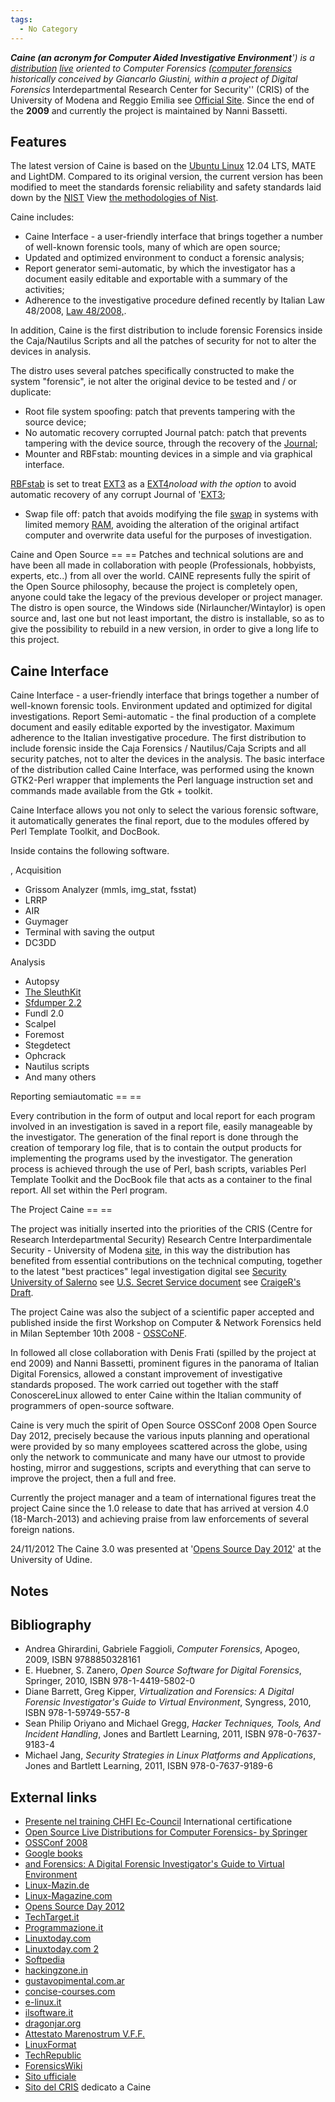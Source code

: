 ```yaml
---
tags:
  - No Category
---
```

***Caine (an acronym for Computer Aided Investigative Environment**') is
a [distribution](distribution_linux.md)
[live](live_cd.md) oriented to Computer Forensics ([computer
forensics](computer_forensics.md) historically conceived by
Giancarlo Giustini, within a project of Digital Forensics*
Interdepartmental Research Center for Security'' (CRIS) of the
University of Modena and Reggio Emilia see [Official
Site](http://www.caine-live.net/page4/history.html). Since the end of
the **2009** and currently the project is maintained by Nanni Bassetti.

## Features

The latest version of Caine is based on the [Ubuntu
Linux](ubuntu_linux.md) 12.04 LTS, MATE and LightDM. Compared to
its original version, the current version has been modified to meet the
standards forensic reliability and safety standards laid down by the
[NIST](nist.md) View [the methodologies of
Nist](Http://www.cftt.nist.gov/Methodology_Overview.htm).

Caine includes:

- Caine Interface - a user-friendly interface that brings together a
  number of well-known forensic tools, many of which are open source;
- Updated and optimized environment to conduct a forensic analysis;
- Report generator semi-automatic, by which the investigator has a
  document easily editable and exportable with a summary of the
  activities;
- Adherence to the investigative procedure defined recently by Italian
  Law 48/2008, [Law
  48/2008,](Http://www.parlamento.it/parlam/leggi/08048l.htm).

In addition, Caine is the first distribution to include forensic
Forensics inside the Caja/Nautilus Scripts and all the patches of
security for not to alter the devices in analysis.

The distro uses several patches specifically constructed to make the
system "forensic", ie not alter the original device to be tested and /
or duplicate:

- Root file system spoofing: patch that prevents tampering with the
  source device;
- No automatic recovery corrupted Journal patch: patch that prevents
  tampering with the device source, through the recovery of the
  [Journal](journal.md);
- Mounter and RBFstab: mounting devices in a simple and via graphical
  interface.

[RBFstab](rbfstab.md) is set to treat [EXT3](ext3.md) as
a [EXT4](ext4.md)*noload with the option* to avoid automatic
recovery of any corrupt Journal of '[EXT3](ext3.md);

- Swap file off: patch that avoids modifying the file
  [swap](swap.md) in systems with limited memory
  [RAM](ram.md), avoiding the alteration of the original
  artifact computer and overwrite data useful for the purposes of
  investigation.

Caine and Open Source == == Patches and technical solutions are and have
been all made in collaboration with people (Professionals, hobbyists,
experts, etc..) from all over the world.
CAINE represents fully the spirit of the Open Source philosophy, because
the project is completely open, anyone could take the legacy of the
previous developer or project manager.
The distro is open source, the Windows side (Nirlauncher/Wintaylor) is
open source and, last one but not least important, the distro is
installable, so as to give the possibility to rebuild in a new version,
in order to give a long life to this project.

## Caine Interface

Caine Interface - a user-friendly interface that brings together a
number of well-known forensic tools.
Environment updated and optimized for digital investigations.
Report Semi-automatic - the final production of a complete document and
easily editable exported by the investigator. Maximum adherence to the
Italian investigative procedure.
The first distribution to include forensic inside the Caja Forensics /
Nautilus/Caja Scripts and all security patches, not to alter the devices
in the analysis.
The basic interface of the distribution called Caine Interface, was
performed using the known GTK2-Perl wrapper that implements the Perl
language instruction set and commands made available from the Gtk +
toolkit.

Caine Interface allows you not only to select the various forensic
software, it automatically generates the final report, due to the
modules offered by Perl Template Toolkit, and DocBook.

Inside contains the following software.

, Acquisition

- Grissom Analyzer (mmls, img_stat, fsstat)
- LRRP
- AIR
- Guymager
- Terminal with saving the output
- DC3DD

Analysis

- Autopsy
- [The SleuthKit](the_sleuthkit.md)
- [Sfdumper 2.2](selective_file_dumper.md)
- Fundl 2.0
- Scalpel
- Foremost
- Stegdetect
- Ophcrack
- Nautilus scripts
- And many others

Reporting semiautomatic == ==

Every contribution in the form of output and local report for each
program involved in an investigation is saved in a report file, easily
manageable by the investigator. The generation of the final report is
done through the creation of temporary log file, that is to contain the
output products for implementing the programs used by the
investigator.
The generation process is achieved through the use of Perl, bash
scripts, variables Perl Template Toolkit and the DocBook file that acts
as a container to the final report.
All set within the Perl program.

The Project Caine == ==

The project was initially inserted into the priorities of the CRIS
(Centre for Research Interdepartmental Security) Research Centre
Interpardimentale Security - University of Modena
[site](http://cris.unimore.it/cris/node/54), in this way the
distribution has benefited from essential contributions on the technical
computing, together to the latest "best practices" legal investigation
digital see [Security University of
Salerno](http://www.dia.unisa.it/~ads/ads/Sicurezza_files/Tesina%20Live%20Forensics.pdf)
see [U.S. Secret Service
document](http://www.forwardedge2.com/pdf/bestpractices.pdf) see
[CraigeR's
Draft](http://ncfs.org/craiger.forensics.methods.procedures.final.pdf).

The project Caine was also the subject of a scientific paper accepted
and published inside the first Workshop on Computer & Network Forensics
held in Milan September 10th 2008 -
[OSSCoNF](http://conferenze.dei.polimi.it/ossconf/schedule.php).

In followed all close collaboration with Denis Frati (spilled by the
project at end 2009) and Nanni Bassetti, prominent figures in the
panorama of Italian Digital Forensics, allowed a constant improvement of
investigative standards proposed. The work carried out together with the
staff ConoscereLinux allowed to enter Caine within the Italian community
of programmers of open-source software.

Caine is very much the spirit of Open Source OSSConf 2008 Open Source
Day 2012, precisely because the various inputs planning and operational
were provided by so many employees scattered across the globe, using
only the network to communicate and many have our utmost to provide
hosting, mirror and suggestions, scripts and everything that can serve
to improve the project, then a full and free.

Currently the project manager and a team of international figures treat
the project Caine since the 1.0 release to date that has arrived at
version 4.0 (18-March-2013) and achieving praise from law enforcements
of several foreign nations.

24/11/2012 The Caine 3.0 was presented at '[Opens Source Day
2012](http://www.opensourceday.org/2012/?mid=20)' at the University of
Udine.

## Notes

<references />

## Bibliography

- Andrea Ghirardini, Gabriele Faggioli, *Computer Forensics*, Apogeo,
  2009, ISBN 9788850328161
- E. Huebner, S. Zanero, *Open Source Software for Digital Forensics*,
  Springer, 2010, ISBN 978-1-4419-5802-0
- Diane Barrett, Greg Kipper, *Virtualization and Forensics: A Digital
  Forensic Investigator's Guide to Virtual Environment*, Syngress, 2010,
  ISBN 978-1-59749-557-8
- Sean Philip Oriyano and Michael Gregg, *Hacker Techniques, Tools, And
  Incident Handling*, Jones and Bartlett Learning, 2011, ISBN
  978-0-7637-9183-4
- Michael Jang, *Security Strategies in Linux Platforms and
  Applications*, Jones and Bartlett Learning, 2011, ISBN
  978-0-7637-9189-6

## External links

- [Presente nel training CHFI
  Ec-Council](http://www.careeracademy.com/browseproducts/CHFI-Training-CBT-Boot-Camp--EC-Council-Computer-Hacking-Forensic-Investigator.HTML)
  International certificatione
- [Open Source Live Distributions for Computer Forensics- by
  Springer](http://link.springer.com/chapter/10.1007/978-1-4419-5803-7_5)
- [OSSConf 2008](http://conferenze.dei.polimi.it/ossconf/schedule.php)
- [Google
  books](http://books.google.it/books?id=jQVgWaF3pJwC&pg=PT304&lpg=PT304&dq=Andrea+Ghirardini;+Gabriele+Faggioli,+Computer+Forensics+caine&source=bl&ots=mf8-Def6uF&sig=88ydFgTv05M2Q45B4FSvwqhBXKk&hl=it&sa=X&ei=W2voUOD3Lcrk4QSVlIDoDQ&ved=0CEMQ6AEwAQ)
- [and Forensics: A Digital Forensic Investigator's Guide to Virtual
  Environment](http://www.amazon.com/Virtualization-Forensics-Forensic-Investigators-Environments/dp/1597495573Virtualization)
- [Linux-Mazin.de](http://www.linux-magazin.de/Ausgaben/2010/12/Italienische-Aufklaerung)
- [Linux-Magazine.com](http://www.linux-magazine.com/Issues/2011/122/Caine)
- [Opens Source Day 2012](http://www.opensourceday.org/2012/?mid=20)
- [TechTarget.it](http://searchsecurity.techtarget.it/articoli/0,1254,18_ART_103282,00.html)
- [Programmazione.it](http://programmazione.it/index.php?entity=eitem&idItem=41687)
- [Linuxtoday.com](http://www.linuxtoday.com/upload/caine-3.0-review-121009195504.html)
- [Linuxtoday.com
  2](http://www.linuxtoday.com/infrastructure/2010122801535SCSW)
- [Softpedia](http://news.softpedia.com/news/CAINE-3-0-a-Tool-for-Digital-Forensics-297461.shtml)
- [hackingzone.in](http://hackingzones.in/?p=2726)
- [gustavopimental.com.ar](http://www.gustavopimentel.com.ar/)
- [concise-courses.com](http://www.concise-courses.com/security/top-ten-distros/#)
- [e-linux.it](http://www.e-linux.it/news_detail/caine-15)
- [ilsoftware.it](http://www.ilsoftware.it/articoli.asp?tag=CAINE-progetto-italiano-per-la-computer-forensics_5656)
- [dragonjar.org](http://www.dragonjar.org/distribucion-live-cd-analisis-forense.xhtml)
- [Attestato Marenostrum
  V.F.F.](http://www.nannibassetti.com/dblog/articolo.asp?articolo=156)
- [LinuxFormat](http://www.linuxformat.com/archives?issue=151)
- [TechRepublic](http://www.techrepublic.com/blog/10things/10-obscure-linux-distributions-and-why-you-should-know-about-them/2334)
- [ForensicsWiki](http://www.forensicswiki.org/wiki/CAINE_Live_CD)
- [Sito ufficiale](http://www.caine-live.net)
- [Sito del CRIS](http://cris.unimore.it/cris/node/54) dedicato a Caine